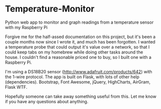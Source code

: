 Temperature-Monitor
===================

Python web app to monitor and graph readings from a temperature sensor with my Raspberry Pi

Forgive me for the half-assed documentation on this project, but it's been a couple months now since I wrote it, and much has been forgotten.  I wanted a temperature probe that could output it's value over a network, so that I could keep tabs on my homebrew while doing other tasks around the house.  I couldn't find a reasonable priced one to buy, so I built one with a Raspberry Pi.

I'm using a DS18B20 sensor (http://www.adafruit.com/products/642) with the 1-wire protocol.  The app is built on Flask, with lots of other help (dependencies).  Bootstrap, Font Awesome, jQuery, HighCharts, AirGram, Flask WTF.

Hopefully someone can take away something useful from this.  Let me know if you have any questions about anything.